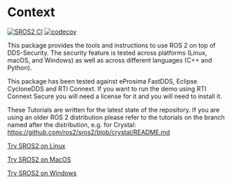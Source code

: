 # Context
[![SROS2 CI](https://github.com/ros2/sros2/actions/workflows/test.yml/badge.svg?branch=rolling)](https://github.com/ros2/sros2/actions/workflows/test.yml?query=branch%3Arolling)
[![codecov](https://codecov.io/gh/ros2/sros2/branch/rolling/graph/badge.svg)](https://codecov.io/gh/ros2/sros2)

This package provides the tools and instructions to use ROS 2 on top of DDS-Security.
The security feature is tested across platforms (Linux, macOS, and Windows) as well as across different languages (C++ and Python).

This package has been tested against eProsima FastDDS, Eclipse CycloneDDS and RTI Connext.
If you want to run the demo using RTI Connext Secure you will need a license for it and you will need to install it.

These Tutorials are written for the latest state of the repository.
If you are using an older ROS 2 distribution please refer to the tutorials on the branch named after the distribution, e.g. for Crystal: https://github.com/ros2/sros2/blob/crystal/README.md

[Try SROS2 on Linux](SROS2_Linux.md)

[Try SROS2 on MacOS](SROS2_MacOS.md)

[Try SROS2 on Windows](SROS2_Windows.md)
